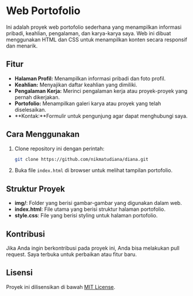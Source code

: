 # Web Portofolio

Ini adalah proyek web portofolio sederhana yang menampilkan informasi pribadi, keahlian, pengalaman, dan karya-karya saya. Web ini dibuat menggunakan HTML dan CSS untuk menampilkan konten secara responsif dan menarik.

## Fitur
- **Halaman Profil:** Menampilkan informasi pribadi dan foto profil.
- **Keahlian:** Menyajikan daftar keahlian yang dimiliki.
- **Pengalaman Kerja:** Merinci pengalaman kerja atau proyek-proyek yang pernah dikerjakan.
- **Portofolio:** Menampilkan galeri karya atau proyek yang telah diselesaikan.
- **Kontak:**Formulir untuk pengunjung agar dapat menghubungi saya.

## Cara Menggunakan
1. Clone repository ini dengan perintah:
    ```bash
    git clone https://github.com/nikmatudiana/diana.git
    ```
2. Buka file `index.html` di browser untuk melihat tampilan portofolio.

## Struktur Proyek
- **img/**: Folder yang berisi gambar-gambar yang digunakan dalam web.
- **index.html**: File utama yang berisi struktur halaman portofolio.
- **style.css**: File yang berisi styling untuk halaman portofolio.

## Kontribusi
Jika Anda ingin berkontribusi pada proyek ini, Anda bisa melakukan pull request. Saya terbuka untuk perbaikan atau fitur baru.

## Lisensi
Proyek ini dilisensikan di bawah [MIT License](LICENSE).

